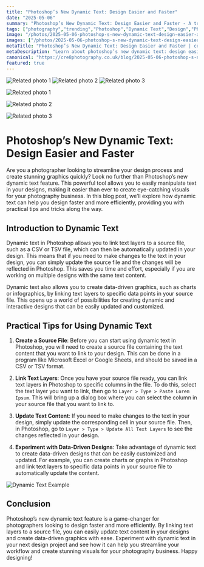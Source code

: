 ```yaml
---
title: "Photoshop’s New Dynamic Text: Design Easier and Faster"
date: "2025-05-06"
summary: "Photoshop’s New Dynamic Text: Design Easier and Faster - A trending topic in photography."
tags: ["photography","trending","Photoshop","Dynamic Text","Design","Photography","Graphics","Data-Driven","Source File","Update","Efficiency","Workflow"]
image: "/photos/2025-05-06-photoshop-s-new-dynamic-text-design-easier-and-faster-1.jpg"
images: ["/photos/2025-05-06-photoshop-s-new-dynamic-text-design-easier-and-faster-1.jpg","/photos/2025-05-06-photoshop-s-new-dynamic-text-design-easier-and-faster-2.jpg","/photos/2025-05-06-photoshop-s-new-dynamic-text-design-easier-and-faster-3.jpg"]
metaTitle: "Photoshop’s New Dynamic Text: Design Easier and Faster | cre8 Photography"
metaDescription: "Learn about photoshop’s new dynamic text: design easier and faster in photography with practical tips and insights."
canonical: "https://cre8photography.co.uk/blog/2025-05-06-photoshop-s-new-dynamic-text-design-easier-and-faster"
featured: true
---
```


<!-- Gallery as HTML -->

<div class="grid grid-cols-1 sm:grid-cols-2 md:grid-cols-3 gap-4">
  <img src="/photos/2025-05-06-photoshop-s-new-dynamic-text-design-easier-and-faster-1.jpg" alt="Related photo 1" class="w-full rounded-lg" />
<img src="/photos/2025-05-06-photoshop-s-new-dynamic-text-design-easier-and-faster-2.jpg" alt="Related photo 2" class="w-full rounded-lg" />
<img src="/photos/2025-05-06-photoshop-s-new-dynamic-text-design-easier-and-faster-3.jpg" alt="Related photo 3" class="w-full rounded-lg" />
</div>


<!-- Gallery as Markdown -->
![Related photo 1](/photos/2025-05-06-photoshop-s-new-dynamic-text-design-easier-and-faster-1.jpg)


![Related photo 2](/photos/2025-05-06-photoshop-s-new-dynamic-text-design-easier-and-faster-2.jpg)


![Related photo 3](/photos/2025-05-06-photoshop-s-new-dynamic-text-design-easier-and-faster-3.jpg)



# Photoshop’s New Dynamic Text: Design Easier and Faster

Are you a photographer looking to streamline your design process and create stunning graphics quickly? Look no further than Photoshop’s new dynamic text feature. This powerful tool allows you to easily manipulate text in your designs, making it easier than ever to create eye-catching visuals for your photography business. In this blog post, we’ll explore how dynamic text can help you design faster and more efficiently, providing you with practical tips and tricks along the way.

## Introduction to Dynamic Text

Dynamic text in Photoshop allows you to link text layers to a source file, such as a CSV or TSV file, which can then be automatically updated in your design. This means that if you need to make changes to the text in your design, you can simply update the source file and the changes will be reflected in Photoshop. This saves you time and effort, especially if you are working on multiple designs with the same text content.

Dynamic text also allows you to create data-driven graphics, such as charts or infographics, by linking text layers to specific data points in your source file. This opens up a world of possibilities for creating dynamic and interactive designs that can be easily updated and customized.

## Practical Tips for Using Dynamic Text

1. **Create a Source File**: Before you can start using dynamic text in Photoshop, you will need to create a source file containing the text content that you want to link to your design. This can be done in a program like Microsoft Excel or Google Sheets, and should be saved in a CSV or TSV format.

2. **Link Text Layers**: Once you have your source file ready, you can link text layers in Photoshop to specific columns in the file. To do this, select the text layer you want to link, then go to `Layer > Type > Paste Lorem Ipsum`. This will bring up a dialog box where you can select the column in your source file that you want to link to.

3. **Update Text Content**: If you need to make changes to the text in your design, simply update the corresponding cell in your source file. Then, in Photoshop, go to `Layer > Type > Update All Text Layers` to see the changes reflected in your design.

4. **Experiment with Data-Driven Designs**: Take advantage of dynamic text to create data-driven designs that can be easily customized and updated. For example, you can create charts or graphs in Photoshop and link text layers to specific data points in your source file to automatically update the content.

![Dynamic Text Example](/path/to/image)

## Conclusion

Photoshop’s new dynamic text feature is a game-changer for photographers looking to design faster and more efficiently. By linking text layers to a source file, you can easily update text content in your designs and create data-driven graphics with ease. Experiment with dynamic text in your next design project and see how it can help you streamline your workflow and create stunning visuals for your photography business. Happy designing!

